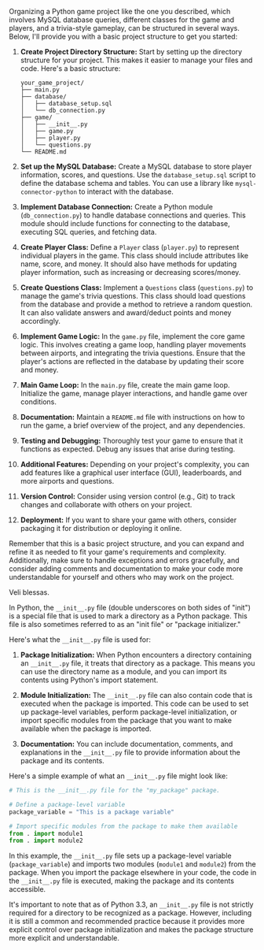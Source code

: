 Organizing a Python game project like the one you described, which involves MySQL database queries, different classes for the game and players, and a trivia-style gameplay, can be structured in several ways. Below, I'll provide you with a basic project structure to get you started:

1. **Create Project Directory Structure:**
   Start by setting up the directory structure for your project. This makes it easier to manage your files and code. Here's a basic structure:

   ```
   your_game_project/
   ├── main.py
   ├── database/
   │   ├── database_setup.sql
   │   └── db_connection.py
   ├── game/
   │   ├── __init__.py
   │   ├── game.py
   │   ├── player.py
   │   └── questions.py
   └── README.md
   ```

2. **Set up the MySQL Database:**
   Create a MySQL database to store player information, scores, and questions. Use the `database_setup.sql` script to define the database schema and tables. You can use a library like `mysql-connector-python` to interact with the database.

3. **Implement Database Connection:**
   Create a Python module (`db_connection.py`) to handle database connections and queries. This module should include functions for connecting to the database, executing SQL queries, and fetching data.

4. **Create Player Class:**
   Define a `Player` class (`player.py`) to represent individual players in the game. This class should include attributes like name, score, and money. It should also have methods for updating player information, such as increasing or decreasing scores/money.

5. **Create Questions Class:**
   Implement a `Questions` class (`questions.py`) to manage the game's trivia questions. This class should load questions from the database and provide a method to retrieve a random question. It can also validate answers and award/deduct points and money accordingly.

6. **Implement Game Logic:**
   In the `game.py` file, implement the core game logic. This involves creating a game loop, handling player movements between airports, and integrating the trivia questions. Ensure that the player's actions are reflected in the database by updating their score and money.

7. **Main Game Loop:**
   In the `main.py` file, create the main game loop. Initialize the game, manage player interactions, and handle game over conditions.

8. **Documentation:**
   Maintain a `README.md` file with instructions on how to run the game, a brief overview of the project, and any dependencies.

9. **Testing and Debugging:**
   Thoroughly test your game to ensure that it functions as expected. Debug any issues that arise during testing.

10. **Additional Features:**
    Depending on your project's complexity, you can add features like a graphical user interface (GUI), leaderboards, and more airports and questions.

11. **Version Control:**
    Consider using version control (e.g., Git) to track changes and collaborate with others on your project.

12. **Deployment:**
    If you want to share your game with others, consider packaging it for distribution or deploying it online.

Remember that this is a basic project structure, and you can expand and refine it as needed to fit your game's requirements and complexity. Additionally, make sure to handle exceptions and errors gracefully, and consider adding comments and documentation to make your code more understandable for yourself and others who may work on the project.


Veli blessas.


In Python, the `__init__.py` file (double underscores on both sides of "init") is a special file that is used to mark a directory as a Python package. This file is also sometimes referred to as an "init file" or "package initializer."

Here's what the `__init__.py` file is used for:

1. **Package Initialization:** When Python encounters a directory containing an `__init__.py` file, it treats that directory as a package. This means you can use the directory name as a module, and you can import its contents using Python's import statement.

2. **Module Initialization:** The `__init__.py` file can also contain code that is executed when the package is imported. This code can be used to set up package-level variables, perform package-level initialization, or import specific modules from the package that you want to make available when the package is imported.

3. **Documentation:** You can include documentation, comments, and explanations in the `__init__.py` file to provide information about the package and its contents.

Here's a simple example of what an `__init__.py` file might look like:

```python
# This is the __init__.py file for the "my_package" package.

# Define a package-level variable
package_variable = "This is a package variable"

# Import specific modules from the package to make them available
from . import module1
from . import module2
```

In this example, the `__init__.py` file sets up a package-level variable (`package_variable`) and imports two modules (`module1` and `module2`) from the package. When you import the package elsewhere in your code, the code in the `__init__.py` file is executed, making the package and its contents accessible.

It's important to note that as of Python 3.3, an `__init__.py` file is not strictly required for a directory to be recognized as a package. However, including it is still a common and recommended practice because it provides more explicit control over package initialization and makes the package structure more explicit and understandable.
